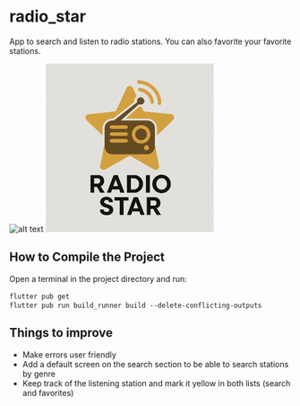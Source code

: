 # radio_star

App to search and listen to radio stations. You can also favorite your favorite stations.

![alt text]()
<img src="https://github.com/enricmacias/radio_star/blob/main/images/logo.png" alt="logo" width="300">

## How to Compile the Project

Open a terminal in the project directory and run:
```
flutter pub get
flutter pub run build_runner build --delete-conflicting-outputs
```

## Things to improve
- Make errors user friendly
- Add a default screen on the search section to be able to search stations by genre
- Keep track of the listening station and mark it yellow in both lists (search and favorites)
